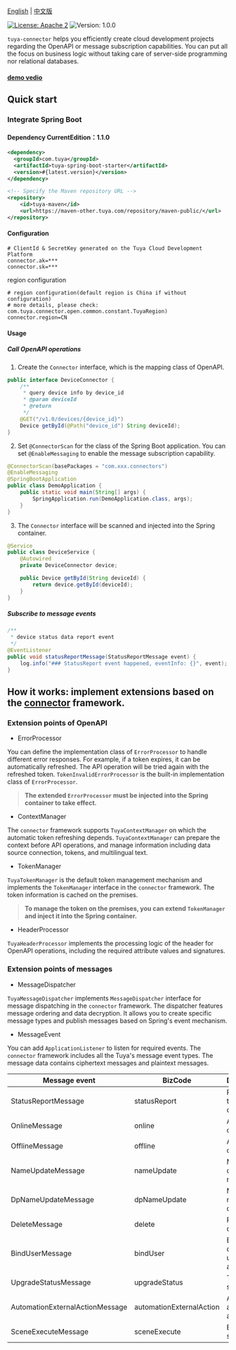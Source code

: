 [English](README.md) | [中文版](README_zh.md)

[![License: Apache 2](https://img.shields.io/badge/license-Apache%202-green)](https://github.com/tuya/tuya-connector/blob/master/LICENSE 'License')
![Version: 1.0.0](https://img.shields.io/badge/version-1.0.0-blue)

`tuya-connector` helps you efficiently create cloud development projects regarding the OpenAPI or message subscription capabilities. You can put all the focus on business logic without taking care of server-side programming nor relational databases.


#### [demo vedio](https://www.youtube.com/watch?v=pEGg-n43UhI)

## Quick start
### Integrate Spring Boot
#### Dependency CurrentEdition：1.1.0

```xml
<dependency>
  <groupId>com.tuya</groupId>
  <artifactId>tuya-spring-boot-starter</artifactId>
  <version>#{latest.version}</version>
</dependency>

<!-- Specify the Maven repository URL -->
<repository>
    <id>tuya-maven</id>
    <url>https://maven-other.tuya.com/repository/maven-public/</url>
</repository>
```

#### Configuration
```properties
# ClientId & SecretKey generated on the Tuya Cloud Development Platform
connector.ak=***
connector.sk=***
```
region configuration
```properties
# region configuration(default region is China if without configuration)
# more details, please check: com.tuya.connector.open.common.constant.TuyaRegion)
connector.region=CN
```
#### Usage
##### **Call OpenAPI operations**

1. Create the `Connector` interface, which is the mapping class of OpenAPI.
```java
public interface DeviceConnector {
    /**
     * query device info by device_id
     * @param deviceId
     * @return
     */
    @GET("/v1.0/devices/{device_id}")
    Device getById(@Path("device_id") String deviceId);
}
```

2. Set `@ConnectorScan` for the class of the Spring Boot application. You can set `@EnableMessaging` to enable the message subscription capability.
```java
@ConnectorScan(basePackages = "com.xxx.connectors")
@EnableMessaging
@SpringBootApplication
public class DemoApplication {
    public static void main(String[] args) {
        SpringApplication.run(DemoApplication.class, args);
    }
}
```

3. The `Connector` interface will be scanned and injected into the Spring container.
```java
@Service
public class DeviceService {
    @Autowired
    private DeviceConnector device;

    public Device getById(String deviceId) {
        return device.getById(deviceId);
    }
}
```

##### **Subscribe to message events**
```java
/**
 * device status data report event
 */
@EventListener
public void statusReportMessage(StatusReportMessage event) {
    log.info("### StatusReport event happened, eventInfo: {}", event);
}
```

## How it works: implement extensions based on the [connector](https://github.com/tuya/connector) framework.
### Extension points of OpenAPI

- ErrorProcessor

You can define the implementation class of `ErrorProcessor` to handle different error responses. For example, if a token expires, it can be automatically refreshed. The API operation will be tried again with the refreshed token. `TokenInvalidErrorProcessor` is the built-in implementation class of `ErrorProcessor`.
> **The extended `ErrorProcessor` must be injected into the Spring container to take effect.**


- ContextManager

The `connector` framework supports `TuyaContextManager` on which the automatic token refreshing depends. `TuyaContextManager` can prepare the context before API operations, and manage information including data source connection, tokens, and multilingual text.

- TokenManager

`TuyaTokenManager` is the default token management mechanism and implements the `TokenManager` interface in the `connector` framework. The token information is cached on the premises.
> **To manage the token on the premises, you can extend `TokenManager` and inject it into the Spring container.**


- HeaderProcessor

`TuyaHeaderProcessor` implements the processing logic of the header for OpenAPI operations, including the required attribute values and signatures.<br />


### Extension points of messages

- MessageDispatcher

`TuyaMessageDispatcher` implements `MessageDispatcher` interface for message dispatching in the `connector` framework. The dispatcher features message ordering and data decryption. It allows you to create specific message types and publish messages based on Spring's event mechanism.<br />

- MessageEvent

You can add `ApplicationListener` to listen for required events. The `connector` framework includes all the Tuya's message event types. The message data contains ciphertext messages and plaintext messages.

| **Message event** | **BizCode** | **Description** |
| --- | --- | --- |
| StatusReportMessage | statusReport | Report data to the cloud. |
| OnlineMessage | online | A device is online. |
| OfflineMessage | offline | A device is offline. |
| NameUpdateMessage | nameUpdate | Modify the device name. |
| DpNameUpdateMessage | dpNameUpdate | Modify the name of a data point. |
| DeleteMessage | delete | Remove a device. |
| BindUserMessage | bindUser | Bind the device to a user account. |
| UpgradeStatusMessage | upgradeStatus | The update status. |
| AutomationExternalActionMessage | automationExternalAction | Automate an external action. |
| SceneExecuteMessage | sceneExecute | Execute a scene. |
